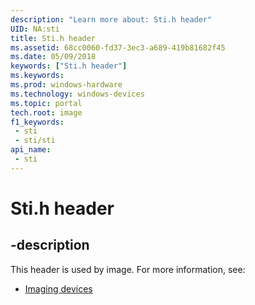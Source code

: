 ```yaml
---
description: "Learn more about: Sti.h header"
UID: NA:sti
title: Sti.h header
ms.assetid: 68cc0060-fd37-3ec3-a689-419b81682f45
ms.date: 05/09/2018
keywords: ["Sti.h header"]
ms.keywords: 
ms.prod: windows-hardware
ms.technology: windows-devices
ms.topic: portal
tech.root: image
f1_keywords:
 - sti
 - sti/sti
api_name:
 - sti
---
```


# Sti.h header


## -description

This header is used by image. For more information, see:

- [Imaging devices](../_image/index.md)


